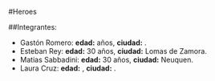 #Heroes

##Integrantes:
- Gastón Romero: **edad:**  años, **ciudad:** . 
- Esteban Rey: **edad:** 30 años, **ciudad:** Lomas de Zamora.
- Matias Sabbadini: **edad:** 30 años, **ciudad:** Neuquen. 
- Laura Cruz: **edad:**  , **ciudad:** .
